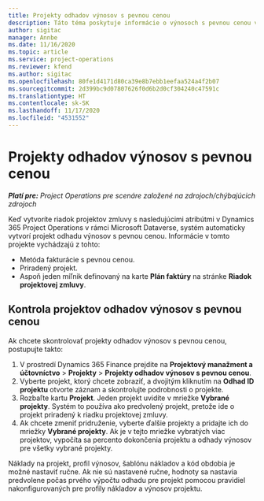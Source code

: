 ```yaml
---
title: Projekty odhadov výnosov s pevnou cenou
description: Táto téma poskytuje informácie o výnosoch s pevnou cenou v projektoch.
author: sigitac
manager: Annbe
ms.date: 11/16/2020
ms.topic: article
ms.service: project-operations
ms.reviewer: kfend
ms.author: sigitac
ms.openlocfilehash: 80fe1d4171d80ca39e8b7ebb1eefaa524a4f2b07
ms.sourcegitcommit: 2d399bc9d07807626f0d6b2d0cf304240c47591c
ms.translationtype: HT
ms.contentlocale: sk-SK
ms.lasthandoff: 11/17/2020
ms.locfileid: "4531552"
---
```

# <a name="fixed-price-revenue-estimate-projects"></a>Projekty odhadov výnosov s pevnou cenou 

_**Platí pre:** Project Operations pre scenáre založené na zdrojoch/chýbajúcich zdrojoch_

Keď vytvoríte riadok projektov zmluvy s nasledujúcimi atribútmi v Dynamics 365 Project Operations v rámci Microsoft Dataverse, systém automaticky vytvorí projekt odhadu výnosov s pevnou cenou. Informácie v tomto projekte vychádzajú z tohto:

  - Metóda fakturácie s pevnou cenou.
  - Priradený projekt.
  - Aspoň jeden míľnik definovaný na karte **Plán faktúry** na stránke **Riadok projektovej zmluvy**.

## <a name="review-fixed-price-revenue-estimates-projects"></a>Kontrola projektov odhadov výnosov s pevnou cenou
Ak chcete skontrolovať projekty odhadov výnosov s pevnou cenou, postupujte takto:

1. V prostredí Dynamics 365 Finance prejdite na **Projektový manažment a účtovníctvo** > **Projekty** > **Projekty odhadov výnosov s pevnou cenou**.
2. Vyberte projekt, ktorý chcete zobraziť, a dvojitým kliknutím na **Odhad ID projektu** otvorte záznam a skontrolujte podrobnosti o projekte.
3. Rozbaľte kartu **Projekt**. Jeden projekt uvidíte v mriežke **Vybrané projekty**. Systém to používa ako predvolený projekt, pretože ide o projekt priradený k riadku projektovej zmluvy. 
4. Ak chcete zmeniť pridruženie, vyberte ďalšie projekty a pridajte ich do mriežky **Vybrané projekty**. Ak je v tejto mriežke vybratých viac projektov, vypočíta sa percento dokončenia projektu a odhady výnosov pre všetky vybrané projekty.

  Náklady na projekt, profil výnosov, šablónu nákladov a kód obdobia je možné nastaviť ručne. Ak nie sú nastavené ručne, hodnoty sa nastavia predvolene počas prvého výpočtu odhadu pre projekt pomocou pravidiel nakonfigurovaných pre profily nákladov a výnosov projektu.

